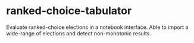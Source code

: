 # ranked-choice-tabulator
Evaluate ranked-choice elections in a notebook interface. Able to import a wide-range of elections and detect non-monotonic results.
